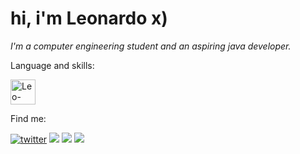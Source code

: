<h1>hi, i'm Leonardo x)</h1>

<p><em>I'm a computer engineering student and an aspiring java developer.</em></p>

<p align = left> Language and skills: </p>

<p><img align="center" alt="Leo-Java" height="40" width="40" src="https://raw.githubusercontent.com/jmnote/z-icons/master/svg/java.svg">
<!-- <img align="center" alt="Leo-Python" height="40" width="40" src="https://raw.githubusercontent.com/devicons/devicon/master/icons/python/python-original.svg"> </p> -->

                    
                    
Find me:

[![twitter](https://img.shields.io/badge/twitter-1DA1F2?style=for-the-badge&logo=twitter&logoColor=white)](https://twitter.com/skolzinn)
<a href="https://www.twitch.tv/skolzinn" target="_blank"><img src="https://img.shields.io/badge/Twitch-9146FF?style=for-the-badge&logo=twitch&logoColor=white" target="_blank"></a>
<a href="https://instagram.com/elwgomes_" target="_blank"><img src="https://img.shields.io/badge/-Instagram-%23E4405F?style=for-the-badge&logo=instagram&logoColor=white" target="_blank"></a>
<a href = "mailto:elwgomes@gmail.com"><img src="https://img.shields.io/badge/-Gmail-%23333?style=for-the-badge&logo=gmail&logoColor=white" target="_blank"></a>
